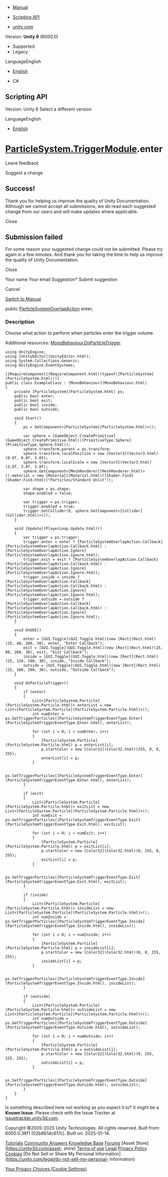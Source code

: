 [ ]()

  * [Manual](../Manual/index.html)
  * [Scripting API](../ScriptReference/index.html)

  * [unity.com](https://unity.com/)

Version: **Unity 6** (6000.0)

  * Supported
  * Legacy

LanguageEnglish

  * [English]()

  * C#

[ ](https://docs.unity3d.com)

## Scripting API

Version: Unity 6 Select a different version

LanguageEnglish

  * [English]()

#  [ParticleSystem.TriggerModule](ParticleSystem.TriggerModule.html).enter

Leave feedback

Suggest a change

## Success!

Thank you for helping us improve the quality of Unity Documentation. Although
we cannot accept all submissions, we do read each suggested change from our
users and will make updates where applicable.

Close

## Submission failed

For some reason your suggested change could not be submitted. Please <a>try
again</a> in a few minutes. And thank you for taking the time to help us
improve the quality of Unity Documentation.

Close

Your name Your email Suggestion* Submit suggestion

Cancel

[Switch to Manual](../Manual/class-ParticleSystem.html "Go to ParticleSystem
Component in the Manual")

public [ParticleSystemOverlapAction](ParticleSystemOverlapAction.html) enter;

### Description

Choose what action to perform when particles enter the trigger volume.

Additional resources:
[MonoBehaviour.OnParticleTrigger](MonoBehaviour.OnParticleTrigger.html).

    
    
    using UnityEngine;
    using [UnityEditor](UnityEditor.html);
    using System.Collections.Generic;
    using UnityEngine.EventSystems;  
      
    [[RequireComponent](RequireComponent.html)(typeof([ParticleSystem](ParticleSystem.html)))]
    public class ExampleClass : [MonoBehaviour](MonoBehaviour.html)
    {
        private [ParticleSystem](ParticleSystem.html) ps;
        public bool enter;
        public bool exit;
        public bool inside;
        public bool outside;  
      
        void Start()
        {
            ps = GetComponent<[ParticleSystem](ParticleSystem.html)>();  
      
            var sphere = [GameObject.CreatePrimitive](GameObject.CreatePrimitive.html)([PrimitiveType.Sphere](PrimitiveType.Sphere.html));
            sphere.transform.parent = ps.transform;
            sphere.transform.localPosition = new [Vector3](Vector3.html)(0.0f, 0.0f, 3.0f);
            sphere.transform.localScale = new [Vector3](Vector3.html)(3.0f, 3.0f, 3.0f);
            sphere.GetComponent<[MeshRenderer](MeshRenderer.html)>().material = new [Material](Material.html)([Shader.Find](Shader.Find.html)("Particles/Standard Unlit"));  
      
            var shape = ps.shape;
            shape.enabled = false;  
      
            var trigger = ps.trigger;
            trigger.enabled = true;
            trigger.SetCollider(0, sphere.GetComponent<[Collider](Collider.html)>());
        }  
      
        void [Update](PlayerLoop.Update.html)()
        {
            var trigger = ps.trigger;
            trigger.enter = enter ? [ParticleSystemOverlapAction.Callback](ParticleSystemOverlapAction.Callback.html) : [ParticleSystemOverlapAction.Ignore](ParticleSystemOverlapAction.Ignore.html);
            trigger.exit = exit ? [ParticleSystemOverlapAction.Callback](ParticleSystemOverlapAction.Callback.html) : [ParticleSystemOverlapAction.Ignore](ParticleSystemOverlapAction.Ignore.html);
            trigger.inside = inside ? [ParticleSystemOverlapAction.Callback](ParticleSystemOverlapAction.Callback.html) : [ParticleSystemOverlapAction.Ignore](ParticleSystemOverlapAction.Ignore.html);
            trigger.outside = outside ? [ParticleSystemOverlapAction.Callback](ParticleSystemOverlapAction.Callback.html) : [ParticleSystemOverlapAction.Ignore](ParticleSystemOverlapAction.Ignore.html);
        }  
      
        void OnGUI()
        {
            enter = [GUI.Toggle](GUI.Toggle.html)(new [Rect](Rect.html)(25, 40, 200, 30), enter, "Enter Callback");
            exit = [GUI.Toggle](GUI.Toggle.html)(new [Rect](Rect.html)(25, 80, 200, 30), exit, "Exit Callback");
            inside = [GUI.Toggle](GUI.Toggle.html)(new [Rect](Rect.html)(25, 120, 200, 30), inside, "Inside Callback");
            outside = [GUI.Toggle](GUI.Toggle.html)(new [Rect](Rect.html)(25, 160, 200, 30), outside, "Outside Callback");
        }  
      
        void OnParticleTrigger()
        {
            if (enter)
            {
                List<[ParticleSystem.Particle](ParticleSystem.Particle.html)> enterList = new List<[ParticleSystem.Particle](ParticleSystem.Particle.html)>();
                int numEnter = ps.GetTriggerParticles([ParticleSystemTriggerEventType.Enter](ParticleSystemTriggerEventType.Enter.html), enterList);  
      
                for (int i = 0; i < numEnter; i++)
                {
                    [ParticleSystem.Particle](ParticleSystem.Particle.html) p = enterList[i];
                    p.startColor = new [Color32](Color32.html)(255, 0, 0, 255);
                    enterList[i] = p;
                }  
      
                ps.SetTriggerParticles([ParticleSystemTriggerEventType.Enter](ParticleSystemTriggerEventType.Enter.html), enterList);
            }  
      
            if (exit)
            {
                List<[ParticleSystem.Particle](ParticleSystem.Particle.html)> exitList = new List<[ParticleSystem.Particle](ParticleSystem.Particle.html)>();
                int numExit = ps.GetTriggerParticles([ParticleSystemTriggerEventType.Exit](ParticleSystemTriggerEventType.Exit.html), exitList);  
      
                for (int i = 0; i < numExit; i++)
                {
                    [ParticleSystem.Particle](ParticleSystem.Particle.html) p = exitList[i];
                    p.startColor = new [Color32](Color32.html)(0, 255, 0, 255);
                    exitList[i] = p;
                }  
      
                ps.SetTriggerParticles([ParticleSystemTriggerEventType.Exit](ParticleSystemTriggerEventType.Exit.html), exitList);
            }  
      
            if (inside)
            {
                List<[ParticleSystem.Particle](ParticleSystem.Particle.html)> insideList = new List<[ParticleSystem.Particle](ParticleSystem.Particle.html)>();
                int numInside = ps.GetTriggerParticles([ParticleSystemTriggerEventType.Inside](ParticleSystemTriggerEventType.Inside.html), insideList);  
      
                for (int i = 0; i < numInside; i++)
                {
                    [ParticleSystem.Particle](ParticleSystem.Particle.html) p = insideList[i];
                    p.startColor = new [Color32](Color32.html)(0, 0, 255, 255);
                    insideList[i] = p;
                }  
      
                ps.SetTriggerParticles([ParticleSystemTriggerEventType.Inside](ParticleSystemTriggerEventType.Inside.html), insideList);
            }  
      
            if (outside)
            {
                List<[ParticleSystem.Particle](ParticleSystem.Particle.html)> outsideList = new List<[ParticleSystem.Particle](ParticleSystem.Particle.html)>();
                int numOutside = ps.GetTriggerParticles([ParticleSystemTriggerEventType.Outside](ParticleSystemTriggerEventType.Outside.html), outsideList);  
      
                for (int i = 0; i < numOutside; i++)
                {
                    [ParticleSystem.Particle](ParticleSystem.Particle.html) p = outsideList[i];
                    p.startColor = new [Color32](Color32.html)(0, 255, 255, 255);
                    outsideList[i] = p;
                }  
      
                ps.SetTriggerParticles([ParticleSystemTriggerEventType.Outside](ParticleSystemTriggerEventType.Outside.html), outsideList);
            }
        }
    }
    

Is something described here not working as you expect it to? It might be a
**Known Issue**. Please check with the Issue Tracker at
[issuetracker.unity3d.com](https://issuetracker.unity3d.com).

Copyright ©2005-2025 Unity Technologies. All rights reserved. Built from:
6000.0.36f1 (02b661dc617c). Built on: 2025-01-14.

[Tutorials](https://unity3d.com/learn) [Community
Answers](https://answers.unity3d.com) [Knowledge
Base](https://support.unity3d.com/hc/en-us)
[Forums](https://forum.unity3d.com) [Asset Store](https://unity3d.com/asset-
store) [Terms of use](https://docs.unity3d.com/Manual/TermsOfUse.html)
[Legal](https://unity.com/legal) [Privacy
Policy](https://unity.com/legal/privacy-policy)
[Cookies](https://unity.com/legal/cookie-policy) [Do Not Sell or Share My
Personal Information](https://unity.com/legal/do-not-sell-my-personal-
information)

[Your Privacy Choices (Cookie Settings)](javascript:void\(0\);)

